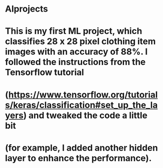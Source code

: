 # AIprojects
# This is my first ML project, which classifies 28 x 28 pixel clothing item images with an accuracy of 88%. I followed the instructions from the Tensorflow tutorial 
# (https://www.tensorflow.org/tutorials/keras/classification#set_up_the_layers) and tweaked the code a little bit 
# (for example, I added another hidden layer to enhance the performance). 
